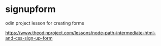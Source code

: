 # signupform
odin project lesson for creating forms

https://www.theodinproject.com/lessons/node-path-intermediate-html-and-css-sign-up-form